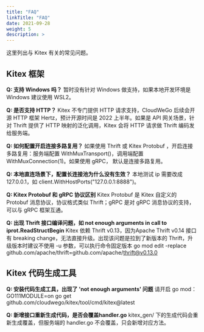 ```yaml
---
title: "FAQ"
linkTitle: "FAQ"
date: 2021-09-28
weight: 5
description: >
---
```


这里列出与 Kitex 有关的常见问题。

## Kitex 框架

**Q: 支持 Windows 吗？**
暂时没有针对 Windows 做支持，如果本地开发环境是 Windows 建议使用 WSL2。

**Q: 是否支持 HTTP？**
Kitex 不专门提供 HTTP 请求支持，CloudWeGo 后续会开源 HTTP 框架 Hertz，预计开源时间是 2022 上半年。如果是 API 网关场景，针对 Thrift 提供了 HTTP 映射的泛化调用，Kitex 会将 HTTP 请求做 Thrift 编码发给服务端。

**Q: 如何配置开启连接多路复用？**
如果使用 Thrift 或 Kitex Protobuf ，开启连接多路复用：服务端配置 WithMuxTransport()，调用端配置  WithMuxConnection(1)。如果使用 gRPC， 默认是连接多路复用。

**Q: 本地直连场景下，配置长连接池为什么没有生效？**
本地测试 ip 需要改成 127.0.0.1，如 client.WithHostPorts("127.0.0.1:8888")。

**Q: Kitex Protobuf 和 gRPC 协议区别**
Kitex Protobuf 是 Kitex 自定义的 Protobuf 消息协议，协议格式类似 Thrift；gRPC 是对 gRPC 消息协议的支持，可以与 gRPC 框架互通。

**Q: 出现 Thrift 接口编译问题，如 not enough arguments in call to iprot.ReadStructBegin**
Kitex 依赖 Thrift v0.13，因为Apache Thrift v0.14 接口有 breaking change，无法直接升级。出现该问题是拉到了新版本的 Thrift，升级版本时建议不使用 -u 参数，可以执行命令固定版本 go mod edit -replace github.com/apache/thrift=github.com/apache/thrift@v0.13.0

## Kitex 代码生成工具

**Q: 安装代码生成工具，出现了 'not enough arguments' 问题**
请开启 go mod：GO111MODULE=on go get github.com/cloudwego/kitex/tool/cmd/kitex@latest

**Q: 新增接口重新生成代码，是否会覆盖handler.go**
kitex_gen/ 下的生成代码会重新生成覆盖，但服务端的 handler.go 不会覆盖，只会新增对应方法。



